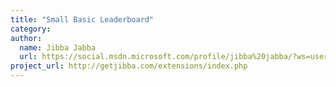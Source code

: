 ```yaml
---
title: "Small Basic Leaderboard"
category: 
author:
  name: Jibba Jabba
  url: https://social.msdn.microsoft.com/profile/jibba%20jabba/?ws=usercard-mini
project_url: http://getjibba.com/extensions/index.php
---
```

